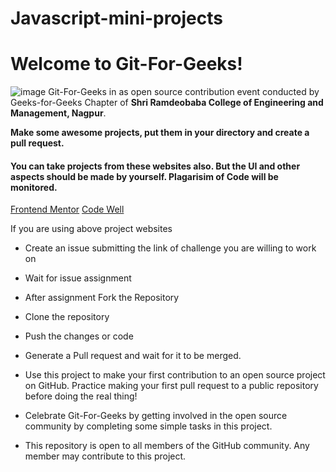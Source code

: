 # Javascript-mini-projects

# Welcome to Git-For-Geeks!
![image](https://user-images.githubusercontent.com/113467810/273968163-e20c6aac-6dc1-4be8-9709-d805b14b750f.png)
Git-For-Geeks in as open source contribution event conducted by Geeks-for-Geeks Chapter of **Shri Ramdeobaba College of Engineering and Management, Nagpur**.

**Make some awesome projects, put them in your directory and create a pull request.**

#### You can take projects from these websites also. But the UI and other aspects should be made by yourself. Plagarisim of Code will be monitored. 
[Frontend Mentor](https://www.frontendmentor.io/challenges)
[Code Well](https://www.codewell.cc/challenges)

If you are using above project websites
- Create an issue submitting the link of challenge you are willing to work on
- Wait for issue assignment
- After assignment Fork the Repository
- Clone the repository
- Push the changes or code
- Generate a Pull request and wait for it to be merged.

- Use this project to make your first contribution to an open source project on GitHub. Practice making your first pull request to a public repository before doing the real thing!
- Celebrate Git-For-Geeks by getting involved in the open source community by completing some simple tasks in this project.
- This repository is open to all members of the GitHub community. Any member may contribute to this project.
